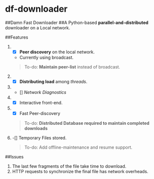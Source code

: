 # df-downloader
##Damn Fast Downloader
##A Python-based **parallel-and-distributed** downloader on a Local network. 

##Features
1. - [x] **Peer discovery** on the local network.
    * Currently using broadcast.
    >To-do: **Maintain peer-list** instead of broadcast.
2.  - [x] **Distributing load** among *threads*.
3.  - [] *Network Diagnostics*
4.  - [x] Interactive front-end.
5.  - [x] Fast Peer-discovery
    >To-do: **Distributed Database required to maintain completed downloads**
6.  -[] Temporary Files stored.
    >To-do: Add offline-maintenance and resume support.

##Issues

1. The last few fragments of the file take time to download.
2. HTTP requests to synchronize the final file has network overheads. 
